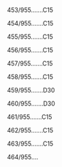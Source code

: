 453/955.......C15 


454/955.......C15 


455/955.......C15 


456/955.......C15 


457/955.......C15 


458/955.......C15 


459/955.......D30 


460/955.......D30 


461/955.......C15 


462/955.......C15 


463/955.......C15 


464/955.... 

